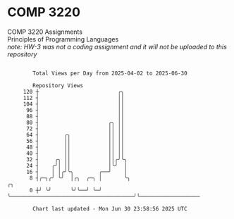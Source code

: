 # COMP 3220
COMP 3220 Assignments  
Principles of Programming Languages  
*note: HW-3 was not a coding assignment and it will not be uploaded to this repository*  

```

        Total Views per Day from 2025-04-02 to 2025-06-30

        Repository Views
     120 ┼                         ╭╮
     112 ┤                         ││
     104 ┤                         ││
      96 ┤                         ││
      88 ┤                         ││
      80 ┤                      ╭╮ ││
      72 ┤                      ││ ││
      64 ┤        ╭╮            ││ ││
      56 ┤        ││            ││ ││
      48 ┤        ││            ││ ││
      40 ┤        ││            ││ ││
      32 ┤     ╭╮ ││            ││╭╯╰╮
      24 ┤    ╭╯│ ││            │╰╯  │
      16 ┤    │ │╭╯╰╮        ╭──╯    │
       8 ┤╭─╮╭╯ ╰╯  │╭╮  ╭─╮ │       ╰╮                                       ╭╮
       0 ┼╯ ╰╯      ╰╯╰──╯ ╰─╯        ╰───────────────────────────────────────╯╰───────────────────

        Chart last updated - Mon Jun 30 23:58:56 2025 UTC
        
```
